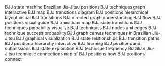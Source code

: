 BJJ state machine
Brazilian Jiu-Jitsu positions
BJJ techniques graph
interactive BJJ map
BJJ transitions diagram
BJJ positions hierarchical layout
visual BJJ transitions
BJJ directed graph
understanding BJJ flow
BJJ positions visual guide
BJJ transitions map
BJJ state transitions
BJJ techniques probability
visualize BJJ techniques
BJJ nodes and edges
BJJ technique success probability
BJJ graph canvas
techniques in Brazilian Jiu-Jitsu
BJJ graphical visualization
BJJ state relationships
BJJ transition paths
BJJ positional hierarchy
interactive BJJ learning
BJJ positions and submissions
BJJ state exploration
BJJ technique frequency
Brazilian Jiu-Jitsu technique connections
map of BJJ positions
how BJJ positions connect